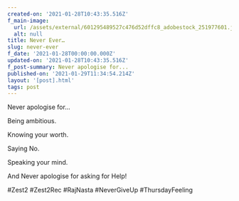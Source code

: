 ```yaml
---
created-on: '2021-01-28T10:43:35.516Z'
f_main-image:
  url: /assets/external/601295489527c476d52dffc8_adobestock_251977601.jpeg
  alt: null
title: Never Ever…
slug: never-ever
f_date: '2021-01-28T00:00:00.000Z'
updated-on: '2021-01-28T10:43:35.516Z'
f_post-summary: Never apologise for...
published-on: '2021-01-29T11:34:54.214Z'
layout: '[post].html'
tags: post
---
```


Never apologise for...

Being ambitious.

Knowing your worth.

Saying No.

Speaking your mind.

And Never apologise for asking for Help!

#Zest2 #Zest2Rec #RajNasta #NeverGiveUp #ThursdayFeeling

‍
